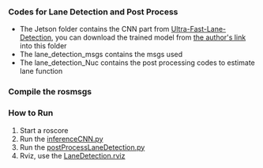 ### Codes for Lane Detection and Post Process

* The Jetson folder contains the CNN part from [Ultra-Fast-Lane-Detection](https://github.com/cfzd/Ultra-Fast-Lane-Detection), you can download the trained model from [the author's link](https://drive.google.com/file/d/1WCYyur5ZaWczH15ecmeDowrW30xcLrCn/view) into this folder
* The lane_detection_msgs contains the msgs used
* The lane_detection_Nuc contains the post processing codes to estimate lane function



### Compile the rosmsgs

### How to Run

1. Start a roscore
2. Run the  [inferenceCNN.py](Jetson/inferenceCNN.py) 
3. Run the  [postProcessLaneDetection.py](lane_detection_Nuc/postProcessLaneDetection.py) 
4. Rviz, use the  [LaneDetection.rviz](lane_detection_Nuc/LaneDetection.rviz) 
